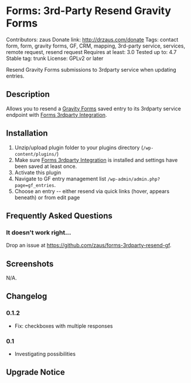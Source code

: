 # Forms: 3rd-Party Resend Gravity Forms #
Contributors: zaus
Donate link: http://drzaus.com/donate
Tags: contact form, form, gravity forms, GF, CRM, mapping, 3rd-party service, services, remote request, resend request
Requires at least: 3.0
Tested up to: 4.7
Stable tag: trunk
License: GPLv2 or later

Resend Gravity Forms submissions to 3rdparty service when updating entries.

## Description ##

Allows you to resend a [Gravity Forms](http://www.gravityforms.com/) saved entry to its 3rdparty service endpoint with [Forms 3rdparty Integration](http://wordpress.org/plugins/forms-3rdparty-integration/).

## Installation ##

1. Unzip/upload plugin folder to your plugins directory (`/wp-content/plugins/`)
2. Make sure [Forms 3rdparty Integration](http://wordpress.org/plugins/forms-3rdparty-integration/) is installed and settings have been saved at least once.
3. Activate this plugin
4. Navigate to GF entry management list `/wp-admin/admin.php?page=gf_entries`.
5. Choose an entry -- either resend via quick links (hover, appears beneath) or from edit page

## Frequently Asked Questions ##

### It doesn't work right... ###

Drop an issue at https://github.com/zaus/forms-3rdparty-resend-gf.

## Screenshots ##

N/A.

## Changelog ##

### 0.1.2 ###
* Fix: checkboxes with multiple responses

### 0.1 ###
* Investigating possibilities

## Upgrade Notice ##
